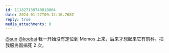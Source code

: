 ```yaml
---
id: 111827139740818864
date: 2024-01-27T09:12:16.768Z
reply: true
media_attachments: 0
---
```


[@sun](https://jiong.us/@sun) [@koobai](https://mastodon.social/@koobai) 我一开始没有定位到 Memos 上来，后来才想起来它有前科。把我服务器搞死 2 次。

